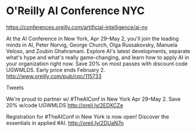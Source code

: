 # O'Reilly AI Conference NYC


https://conferences.oreilly.com/artificial-intelligence/ai-ny


At the AI Conference in New York, Apr 29–May 2, you'll join the leading minds in AI, Peter Norvig, George Church, Olga Russakovsky, Manuela Veloso, and Zoubin Ghahramani. Explore AI's latest developments, separate what's hype and what's really game-changing, and learn how to apply AI in your organization right now. Save 20% on most passes with discount code UGWMLDS. Early price ends February 2.
http://www.oreilly.com/pub/cpc/115733

Tweets

We're proud to partner w/ #TheAIConf in New York Apr 29–May 2. Save 20% w/code UGWMLDS
http://oreil.ly/2EDXCZe

Registration for #TheAIConf in New York is now open! Discover the essentials in applied #AI.
http://oreil.ly/2DUaN7n
